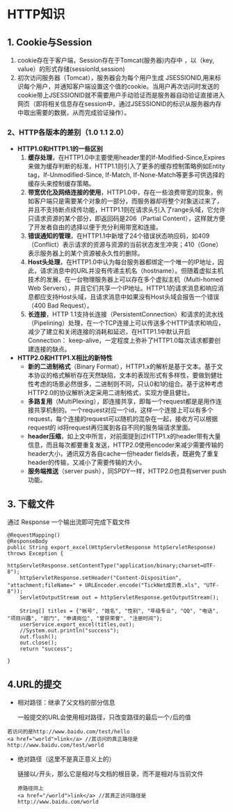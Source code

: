 # 										HTTP知识
## 1. Cookie与Session
1. cookie存在于客户端，Session存在于Tomcat(服务器)内存中 ，以（key, value）的形式存储(sessionId,session)
2. 初次访问服务器（Tomcat），服务器会为每个用户生成 JSESSIONID,用来标识每个用户，并通知客户端设置这个值的cookie。当用户再次访问时发送的cookie带上JSESSIONID就不需要用户手动验证而是服务器自动验证直接进入网页（即将相关信息存在session中，通过JSESSIONID的标识从服务器内存中取出需要的数据，从而完成验证操作）。



### 2、HTTP各版本的差别（1.0  1.1  2.0）

- **HTTP1.0和HTTP1.1的一些区别**
  1. **缓存处理**，在HTTP1.0中主要使用header里的If-Modified-Since,Expires来做为缓存判断的标准，HTTP1.1则引入了更多的缓存控制策略例如Entity tag，If-Unmodified-Since, If-Match, If-None-Match等更多可供选择的缓存头来控制缓存策略。
  2. **带宽优化及网络连接的使用**，HTTP1.0中，存在一些浪费带宽的现象，例如客户端只是需要某个对象的一部分，而服务器却将整个对象送过来了，并且不支持断点续传功能，HTTP1.1则在请求头引入了range头域，它允许只请求资源的某个部分，即返回码是206（Partial Content），这样就方便了开发者自由的选择以便于充分利用带宽和连接。
  3. **错误通知的管理**，在HTTP1.1中新增了24个错误状态响应码，如409（Conflict）表示请求的资源与资源的当前状态发生冲突；410（Gone）表示服务器上的某个资源被永久性的删除。
  4. **Host头处理**，在HTTP1.0中认为每台服务器都绑定一个唯一的IP地址，因此，请求消息中的URL并没有传递主机名（hostname）。但随着虚拟主机技术的发展，在一台物理服务器上可以存在多个虚拟主机（Multi-homed Web Servers），并且它们共享一个IP地址。HTTP1.1的请求消息和响应消息都应支持Host头域，且请求消息中如果没有Host头域会报告一个错误（400 Bad Request）。
  5. **长连接**，HTTP 1.1支持长连接（PersistentConnection）和请求的流水线（Pipelining）处理，在一个TCP连接上可以传送多个HTTP请求和响应，减少了建立和关闭连接的消耗和延迟，在HTTP1.1中默认开启Connection： keep-alive，一定程度上弥补了HTTP1.0每次请求都要创建连接的缺点。
- **HTTP2.0和HTTP1.X相比的新特性**
  - **新的二进制格式**（Binary Format），HTTP1.x的解析是基于文本。基于文本协议的格式解析存在天然缺陷，文本的表现形式有多样性，要做到健壮性考虑的场景必然很多，二进制则不同，只认0和1的组合。基于这种考虑HTTP2.0的协议解析决定采用二进制格式，实现方便且健壮。
  - **多路复用**（MultiPlexing），即连接共享，即每一个request都是是用作连接共享机制的。一个request对应一个id，这样一个连接上可以有多个request，每个连接的request可以随机的混杂在一起，接收方可以根据request的 id将request再归属到各自不同的服务端请求里面。
  - **header压缩**，如上文中所言，对前面提到过HTTP1.x的header带有大量信息，而且每次都要重复发送，HTTP2.0使用encoder来减少需要传输的header大小，通讯双方各自cache一份header fields表，既避免了重复header的传输，又减小了需要传输的大小。
  - **服务端推送**（server push），同SPDY一样，HTTP2.0也具有server push功能。



## 3. 下载文件
 通过 Response 一个输出流即可完成下载文件  

    @RequestMapping()  
    @ResponseBody
    public String export_excel(HttpServletResponse httpServletResponse) throws Exception {
        httpServletResponse.setContentType("application/binary;charset=UTF-8");
        httpServletResponse.setHeader("Content-Disposition", "attachment;fileName=" + URLEncoder.encode("TickNet成员表.xls", "UTF-8"));
        ServletOutputStream out = httpServletResponse.getOutputStream();
    
        String[] titles = {"帐号", "姓名", "性别", "年级专业", "QQ", "电话", "项目兴趣", "部门", "申请岗位", "曾获荣誉", "注册时间"};
        userService.export_excel(titles,out);
        //System.out.println("success");
        out.flush();
        out.close();
        return "success";
    
    }



## 4.URL的提交

- 相对路径：继承了父文档的部分信息

  ​	一般提交的URL会使用相对路径，只改变路径的最后一个`/`后的值

```
若访问的是http://www.baidu.com/test/hello
<a href="world">link</a> //其访问的真正路径是http://www.baidu.com/test/world
```

- 绝对路径（这里不是真正意义上的）

  ​	链接以`/`开头，那么它是相对与文档的根目录，而不是相对与当前文件

  ```
  原路径同上
  <a href="/world">link</a> //其真正访问路径是http://www.baidu.com/world
  ```

  